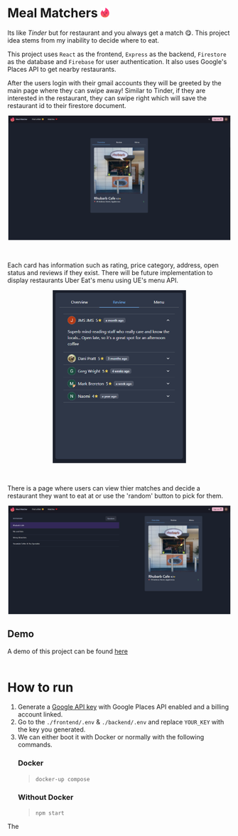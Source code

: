 # Meal Matchers <img src="./frontend/src/Icons/tinderEats.svg" alt="drawing" width="20"/>
Its like *Tinder* but for restaurant and you always get a match 😋. This project idea stems from my inability to decide where to eat.

This project uses `React` as the frontend, `Express` as the backend, `Firestore` as the database and `Firebase` for user authentication. It also uses Google's Places API to get nearby restaurants. 

After the users login with their gmail accounts they will be greeted by the main page where they can swipe away! Similar to Tinder, if they are interested in the restaurant, they can swipe right which will save the restaurant id to their firestore document.
<p align="center">
 <img src="./pics/HomePage.png" alt="drawing" width="500" />
</p><br/>

Each card has information such as rating, price category, address, open status and reviews if they exist. There will be future implementation to display restaurants Uber Eat's menu using UE's menu API. 

<p align="center">
 <img src="./pics/Reviews.png" alt="drawing" width="300" />
</p><br/>

There is a page where users can view thier matches and decide a restaurant they want to eat at or use the 'random' button to pick for them. 
<p align="center">
 <img src="./pics/MatchPage.png" alt="drawing" width="500" />
</p>

## Demo
A demo of this project can be found [here](https://drive.google.com/file/d/1cAlvxHhAGJXi15AjkgUKm8tW-myaw2sI/view?usp=sharing)
<br/>
<br/>
# How to run
1. Generate a [Google API key](https://support.google.com/googleapi/answer/6158862?hl=en) with Google Places API enabled and a billing account linked. 
2. Go to the `./frontend/.env` & `./backend/.env` and replace `YOUR_KEY` with the key you generated. 
3. We can either boot it with Docker or normally with the following commands.
    ### Docker
    > `docker-up compose`
    ### Without Docker
    > `npm start`

The 